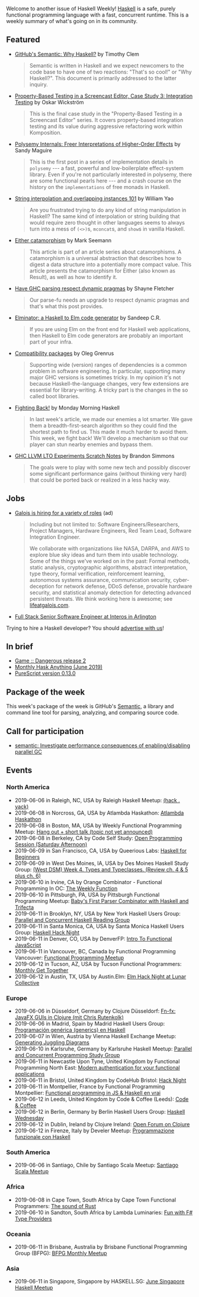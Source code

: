<!-- 2019-06-06 -->

Welcome to another issue of Haskell Weekly!
[Haskell](https://www.haskell.org) is a safe, purely functional programming language with a fast, concurrent runtime.
This is a weekly summary of what's going on in its community.

## Featured

-   [GitHub's Semantic: Why Haskell?](https://github.com/github/semantic/blob/7364e164947116406850ff6f298d80ba77105229/docs/why-haskell.md) by Timothy Clem

    > Semantic is written in Haskell and we expect newcomers to the code base to have one of two reactions: "That's so cool!" or "Why Haskell?". This document is primarily addressed to the latter inquiry.

-   [Property-Based Testing in a Screencast Editor, Case Study 3: Integration Testing](https://wickstrom.tech/programming/2019/06/02/property-based-testing-in-a-screencast-editor-case-study-3.html) by Oskar Wickström

    > This is the final case study in the "Property-Based Testing in a Screencast Editor" series. It covers property-based integration testing and its value during aggressive refactoring work within Komposition.

-   [Polysemy Internals: Freer Interpretations of Higher-Order Effects](https://reasonablypolymorphic.com/blog/freer-higher-order-effects/) by Sandy Maguire

    > This is the first post in a series of implementation details in `polysemy` --- a fast, powerful and low-boilerplate effect-system library. Even if you're not particularly interested in polysemy, there are some functional pearls here --- and a crash course on the history on the `implementations` of free monads in Haskell.

-   [String interpolation and overlapping instances 101](https://williamyaoh.com/posts/2019-05-27-string-interpolation-and-overlapping-instances.html) by William Yao

    > Are you frustrated trying to do any kind of string manipulation in Haskell? The same kind of interpolation or string building that would require zero thought in other languages seems to always turn into a mess of `(<>)`s, `mconcat`s, and `show`s in vanilla Haskell.

-   [Either catamorphism](https://blog.ploeh.dk/2019/06/03/either-catamorphism/) by Mark Seemann

    >  This article is part of an article series about catamorphisms. A catamorphism is a universal abstraction that describes how to digest a data structure into a potentially more compact value. This article presents the catamorphism for Either (also known as Result), as well as how to identify it.

-   [Have GHC parsing respect dynamic pragmas](https://blog.shaynefletcher.org/2019/06/have-ghc-parsing-respect-dynamic-pragmas.html) by Shayne Fletcher

    > Our parse-fu needs an upgrade to respect dynamic pragmas and that's what this post provides.

-   [Elminator: a Haskell to Elm code generator](https://np.reddit.com/r/haskell/comments/bv7wwa/show_elminator_is_a_haskell_to_elm_code_generator/) by Sandeep C.R.

    > If you are using Elm on the front end for Haskell web applications, then Haskell to Elm code generators are probably an important part of your infra.

-   [Compatibility packages](https://oleg.fi/gists/posts/2019-06-03-compat-packages.html) by Oleg Grenrus

    > Supporting wide (version) ranges of dependencies is a common problem in software engineering. In particular, supporting many major GHC versions is sometimes tricky. In my opinion it's not because Haskell-the-language changes, very few extensions are essential for library-writing. A tricky part is the changes in the so called boot libraries.

-   [Fighting Back!](https://mmhaskell.com/blog/2019/6/3/fighting-back) by Monday Morning Haskell

    > In last week's article, we made our enemies a lot smarter. We gave them a breadth-first-search algorithm so they could find the shortest path to find us. This made it much harder to avoid them. This week, we fight back! We'll develop a mechanism so that our player can stun nearby enemies and bypass them.

-   [GHC LLVM LTO Experiments Scratch Notes](http://brandon.si/code/ghc-llvm-lto-experiments-scratch-notes/) by Brandon Simmons

    > The goals were to play with some new tech and possibly discover some significant performance gains (without thinking very hard) that could be ported back or realized in a less hacky way.

## Jobs

<!-- keep through July 18 -->
-   [Galois is hiring for a variety of roles](https://galois.com/careers/) (ad)

    > Including but not limited to: Software Engineers/Researchers, Project Managers, Hardware Engineers, Red Team Lead, Software Integration Engineer.
    >
    > We collaborate with organizations like NASA, DARPA, and AWS to explore blue sky ideas and turn them into usable technology. Some of the things we've worked on in the past: Formal methods, static analysis, cryptographic algorithms, abstract interpretation, type theory, formal verification, reinforcement learning, autonomous systems assurance, communication security, cyber-deception for network defense, DDoS defense, provable hardware security, and statistical anomaly detection for detecting advanced persistent threats. We think working here is awesome; see [lifeatgalois.com](https://lifeatgalois.com).

-   [Full Stack Senior Software Engineer at Interos in Arlington](https://interos.applicantpro.com/jobs/986650-306376.html)

Trying to hire a Haskell developer?
You should [advertise with us](https://haskellweekly.news/advertising.html)!

## In brief

-   [Game :: Dangerous release 2](https://np.reddit.com/r/haskell/comments/bwft0n/game_dangerous_release_2/)
-   [Monthly Hask Anything (June 2019)](https://np.reddit.com/r/haskell/comments/bva5c4/monthly_hask_anything_june_2019/)
-   [PureScript version 0.13.0](https://github.com/purescript/purescript/releases/tag/v0.13.0)

## Package of the week

This week's package of the week is GitHub's [Semantic](https://github.com/github/semantic/tree/7364e164947116406850ff6f298d80ba77105229), a library and command line tool for parsing, analyzing, and comparing source code.

## Call for participation

-   [semantic: Investigate performance consequences of enabling/disabling parallel GC](https://github.com/github/semantic/issues/55)

## Events

### North America

- 2019-06-06 in Raleigh, NC, USA by Raleigh Haskell Meetup: [(hack . yack)](https://www.meetup.com/Raleigh-Haskell-Meetup/events/nsfsnqyzjbjb/)
- 2019-06-08 in Norcross, GA, USA by Atlambda Haskathon: [Atlambda Haskathon](https://www.meetup.com/Atlambda-Haskathon/events/ggbspqyzjblb/)
- 2019-06-08 in Boston, MA, USA by Weekly Functional Programming Meetup: [Hang out + short talk (topic not yet announced)](https://www.meetup.com/Weekly-Functional-Programming-Meetup/events/jcgpwqyzjblb/)
- 2019-06-08 in Berkeley, CA by Code Self Study: [Open Programming Session (Saturday Afternoon)](https://www.meetup.com/codeselfstudy/events/dkwpzpyzjblb/)
- 2019-06-09 in San Francisco, CA, USA by Queerious Labs: [Haskell for Beginners](https://www.meetup.com/QueeriousLabs/events/skgqzqyzjbmb/)
- 2019-06-09 in West Des Moines, IA, USA by Des Moines Haskell Study Group: [(West DSM) Week 4. Types and Typeclasses. (Review ch. 4 & 5 plus ch. 6)](https://www.meetup.com/Des-Moines-Haskell-Study-Group/events/nkqvzqyzjbmb/)
- 2019-06-10 in Irvine, CA by Orange Combinator - Functional Programming In OC: [The Weekly Function](https://www.meetup.com/orange-combinator/events/wnrhbryzjbnb/)
- 2019-06-10 in Pittsburgh, PA, USA by Pittsburgh Functional Programming Meetup: [Baby's First Parser Combinator with Haskell and Trifecta](https://www.meetup.com/Pittsburgh-Functional-Programming-Meetup/events/gctsjlyzjbnb/)
- 2019-06-11 in Brooklyn, NY, USA by New York Haskell Users Group: [Parallel and Concurrent Haskell Reading Group](https://www.meetup.com/NY-Haskell/events/shmktqyzjbpb/)
- 2019-06-11 in Santa Monica, CA, USA by Santa Monica Haskell Users Group: [Haskell Hack Night](https://www.meetup.com/santa-monica-haskell/events/261874682/)
- 2019-06-11 in Denver, CO, USA by DenverFP: [Intro To Functional JavaScript](https://www.meetup.com/denverfp/events/261960777/)
- 2019-06-11 in Vancouver, BC, Canada by Functional Programming Vancouver: [Functional Programming Meetup](https://www.meetup.com/Functional-Programming-Vancouver/events/vcqjrqyzjbpb/)
- 2019-06-12 in Tucson, AZ, USA by Tucson Functional Programmers: [Monthly Get Together](https://www.meetup.com/Tucson-Functional-Programmers/events/zzmznlyzjbqb/)
- 2019-06-12 in Austin, TX, USA by Austin.Elm: [Elm Hack Night at Lunar Collective](https://www.meetup.com/Austin-Elm/events/260832892/)

### Europe

- 2019-06-06 in Düsseldorf, Germany by Clojure Düsseldorf: [Fn-fx: JavaFX GUIs in Clojure (mit Chris Rutenkolk)](https://www.meetup.com/Clojure-Duesseldorf/events/261418094/)
- 2019-06-06 in Madrid, Spain by Madrid Haskell Users Group: [Programación genérica (generics) en Haskell](https://www.meetup.com/Haskell-MAD/events/261671657/)
- 2019-06-07 in Wien, Austria by Vienna Haskell Exchange Meetup: [Generating Juggling Diagrams](https://www.meetup.com/Vienna-Haskell-Exchange-Meetup/events/261377247/)
- 2019-06-10 in Karlsruhe, Germany by Karlsruhe Haskell Meetup: [Parallel and Concurrent Programming Study Group](https://www.meetup.com/Karlsruhe-Haskell-Meetup/events/261777616/)
- 2019-06-11 in Newcastle Upon Tyne, United Kingdom by Functional Programming North East: [Modern authentication for your functional applications](https://www.meetup.com/fpnortheast/events/mdgsbryzjbpb/)
- 2019-06-11 in Bristol, United Kingdom by CodeHub Bristol: [Hack Night](https://www.meetup.com/CodeHub-Bristol/events/bpjgrqyzjbpb/)
- 2019-06-11 in Montpellier, France by Functional Programming Montpellier: [Functional programming in JS & Haskell en vrai ](https://www.meetup.com/Functional-Programming-Montpellier/events/261975358/)
- 2019-06-12 in Leeds, United Kingdom by Code & Coffee (Leeds): [Code & Coffee](https://www.meetup.com/Code-Coffee-Leeds/events/lbrrtlyzjbqb/)
- 2019-06-12 in Berlin, Germany by Berlin Haskell Users Group: [Haskell Wednesday](https://www.meetup.com/berlinhug/events/pvpwqpyzjbqb/)
- 2019-06-12 in Dublin, Ireland by Clojure Ireland: [Open Forum on Clojure](https://www.meetup.com/Clojure-Ireland/events/261685505/)
- 2019-06-12 in Firenze, Italy by Develer Meetup: [Programmazione funzionale con Haskell](https://www.meetup.com/Develer-Meetup/events/261703128/)

### South America

- 2019-06-06 in Santiago, Chile by Santiago Scala Meetup: [Santiago Scala Meetup](https://www.meetup.com/Santiago-Scala-Meetup/events/hfvtlpyzjbjb/)

### Africa

- 2019-06-08 in Cape Town, South Africa by Cape Town Functional Programmers: [The sound of Rust](https://www.meetup.com/Cape-Town-Functional-Programmers/events/261618496/)
- 2019-06-10 in Sandton, South Africa by Lambda Luminaries: [Fun with F# Type Providers](https://www.meetup.com/lambda-luminaries/events/bgngtqyzjbnb/)

### Oceania

- 2019-06-11 in Brisbane, Australia by Brisbane Functional Programming Group (BFPG): [BFPG Monthly Meetup](https://www.meetup.com/Brisbane-Functional-Programming-Group/events/cfmrwlyzjbpb/)

### Asia

- 2019-06-11 in Singapore, Singapore by HASKELL.SG: [June Singapore Haskell Meetup](https://www.meetup.com/HASKELL-SG/events/260364365/)
